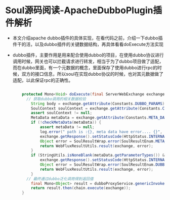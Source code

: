 # Soul源码阅读-ApacheDubboPlugin插件解析

- 本文介绍apache dubbo插件的具体实现，在看代码之前，介绍一下dubbo插件干的活，以及dubbo插件的关键数据结构，再具体看看doExecute方法实现
<!--more-->
- dubbo插件，主要作用是用来配合使用dubbo的项目，在使用dubbo协议进行调用时候，网关也可以拦截请求进行转发，相当于为了dubbo项目做了适配，而在dubbo里面，有一个元数据的概念，里面保存了使用dubbo进行rpc的时候，双方的接口信息，所以soul在实现dubbo协议的时候，也对其元数据做了适配，以此保证rpc的正确性。

  ```java
  
      protected Mono<Void> doExecute(final ServerWebExchange exchange, final SoulPluginChain chain, final SelectorData selector, final RuleData rule) {
        // 获取dubbo调用的相关数据校验
          String body = exchange.getAttribute(Constants.DUBBO_PARAMS);
          SoulContext soulContext = exchange.getAttribute(Constants.CONTEXT);
          assert soulContext != null;
          MetaData metaData = exchange.getAttribute(Constants.META_DATA);
          if (!checkMetaData(metaData)) {
              assert metaData != null;
              log.error(" path is :{}, meta data have error.... {}", soulContext.getPath(), metaData.toString());
              exchange.getResponse().setStatusCode(HttpStatus.INTERNAL_SERVER_ERROR);
              Object error = SoulResultWrap.error(SoulResultEnum.META_DATA_ERROR.getCode(), SoulResultEnum.META_DATA_ERROR.getMsg(), null);
              return WebFluxResultUtils.result(exchange, error);
          }
          if (StringUtils.isNoneBlank(metaData.getParameterTypes()) && StringUtils.isBlank(body)) {
              exchange.getResponse().setStatusCode(HttpStatus.INTERNAL_SERVER_ERROR);
              Object error = SoulResultWrap.error(SoulResultEnum.DUBBO_HAVE_BODY_PARAM.getCode(), SoulResultEnum.DUBBO_HAVE_BODY_PARAM.getMsg(), null);
              return WebFluxResultUtils.result(exchange, error);
          }
        // 最终通过dubbo泛化调用得到返回值
          final Mono<Object> result = dubboProxyService.genericInvoker(body, metaData, exchange);
          return result.then(chain.execute(exchange));
      }
  ```

  